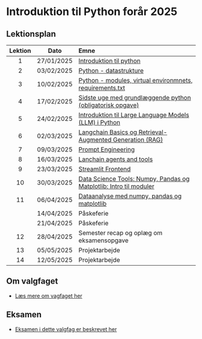 # Introduktion til Python forår 2025    

## Lektionsplan

| Lektion |    Dato    |       Emne                            |
|:-----:|:---------:|:----------------------------------------------------------|
|    1    | 27/01/2025 | [Introduktion til python](lessons/ses1.md)                |
|    2    | 03/02/2025 | [Python - datastrukture](lessons/ses2.md)                 |
|    3    | 10/02/2025 | [Python - modules, virtual environmnets, requirements.txt](lessons/ses3.md)|
|    4    | 17/02/2025 | [Sidste uge med grundlæggende python (obligatorisk opgave)](lessons/ses4.md)|
|    5    | 24/02/2025 | [Introduktion til Large Language Models (LLM) i Python](lessons/ses5.md)|
|    6    | 02/03/2025 | [Langchain Basics og Retrieval-Augmented Generation (RAG)](lessons/ses6.md)|
|    7    | 09/03/2025 | [Prompt Engineering](lessons/ses7.md)           |
|    8    | 16/03/2025 | [Lanchain agents and tools](lessons/ses8)|
|    9    | 23/03/2025 | [Streamlit Frontend]()|
|   10    | 30/03/2025 | [Data Science Tools: Numpy, Pandas og Matplotlib: Intro til moduler](lessons/ses10.md) |
|   11    | 06/04/2025 | [Dataanalyse med numpy, pandas og matplotlib](lessons/ses11.md) |
|   | 14/04/2025 | Påskeferie |
|    | 21/04/2025 | Påskeferie |
|   12    | 28/04/2025 | Semester recap og oplæg om eksamensopgave |
|   13    | 05/05/2025 | Projektarbejde                                            |
|   14    | 12/05/2025 | Projektarbejde                                            |

## Om valgfaget
* [Læs mere om vagfaget her](lessons/about_this_elective.md)

## Eksamen
* [Eksamen i dette valgfag er beskrevet her](lessons/exam.md)
